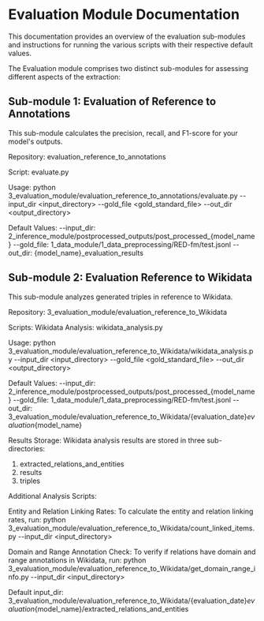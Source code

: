 Evaluation Module Documentation
===============================

This documentation provides an overview of the evaluation sub-modules and instructions for running the various scripts with their respective default values.

The Evaluation module comprises two distinct sub-modules for assessing different aspects of the extraction:

Sub-module 1: Evaluation of Reference to Annotations
-----------------------------------------------------
This sub-module calculates the precision, recall, and F1-score for your model's outputs.

Repository:
evaluation_reference_to_annotations

Script:
evaluate.py

Usage:
python 3_evaluation_module/evaluation_reference_to_annotations/evaluate.py --input_dir <input_directory> --gold_file <gold_standard_file> --out_dir <output_directory>

Default Values:
--input_dir: 2_inference_module/postprocessed_outputs/post_processed_{model_name}
--gold_file: 1_data_module/1_data_preprocessing/RED-fm/test.jsonl
--out_dir: {model_name}_evaluation_results

Sub-module 2: Evaluation Reference to Wikidata
----------------------------------------------
This sub-module analyzes generated triples in reference to Wikidata.

Repository:
3_evaluation_module/evaluation_reference_to_Wikidata

Scripts:
Wikidata Analysis:
wikidata_analysis.py

Usage:
python 3_evaluation_module/evaluation_reference_to_Wikidata/wikidata_analysis.py --input_dir <input_directory> --gold_file <gold_standard_file> --out_dir <output_directory>

Default Values:
--input_dir: 2_inference_module/postprocessed_outputs/post_processed_{model_name}
--gold_file: 1_data_module/1_data_preprocessing/RED-fm/test.jsonl
--out_dir: 3_evaluation_module/evaluation_reference_to_Wikidata/{evaluation_date}_evaluation_{model_name}

Results Storage:
Wikidata analysis results are stored in three sub-directories:
1. extracted_relations_and_entities
2. results
3. triples

Additional Analysis Scripts:

Entity and Relation Linking Rates:
To calculate the entity and relation linking rates, run:
python 3_evaluation_module/evaluation_reference_to_Wikidata/count_linked_items.py --input_dir <input_directory>

Domain and Range Annotation Check:
To verify if relations have domain and range annotations in Wikidata, run:
python 3_evaluation_module/evaluation_reference_to_Wikidata/get_domain_range_info.py --input_dir <input_directory>

Default input_dir:
3_evaluation_module/evaluation_reference_to_Wikidata/{evaluation_date}_evaluation_{model_name}/extracted_relations_and_entities

